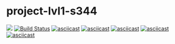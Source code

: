 # project-lvl1-s344
<a href="https://codeclimate.com/github/MolchanovVadim/project-lvl1-s344/maintainability"><img src="https://api.codeclimate.com/v1/badges/ccb9f294c0196e90caca/maintainability" /></a>
[![Build Status](https://travis-ci.com/MolchanovVadim/project-lvl1-s344.svg?branch=master)](https://travis-ci.com/MolchanovVadim/project-lvl1-s344)
[![asciicast](https://asciinema.org/a/U908PaF3ko6nU2HZn0BcPoh44.png)](https://asciinema.org/a/U908PaF3ko6nU2HZn0BcPoh44)
[![asciicast](https://asciinema.org/a/UN1xqVIxVTeaSKD3KihrZ9fli.png)](https://asciinema.org/a/UN1xqVIxVTeaSKD3KihrZ9fli)
[![asciicast](https://asciinema.org/a/3wQAY09S32GtHJX4bfMXVBxF5.png)](https://asciinema.org/a/3wQAY09S32GtHJX4bfMXVBxF5)
[![asciicast](https://asciinema.org/a/pDnfMGTdpoBvvPA3od9esb8lP.png)](https://asciinema.org/a/pDnfMGTdpoBvvPA3od9esb8lP)
[![asciicast](https://asciinema.org/a/wrJjrSGDXwxUwVZAu90QYq4Bk.png)](https://asciinema.org/a/wrJjrSGDXwxUwVZAu90QYq4Bk)